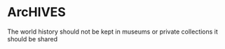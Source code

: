 # ArcHIVES
The world history should not be kept in museums or private collections it should be shared 
